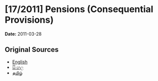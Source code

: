 # [17/2011] Pensions (Consequential Provisions)

**Date:** 2011-03-28

## Original Sources

- [English](https://documents.gov.lk/view/bills/2011/3/17-2011_E.pdf)
- [සිංහල](https://documents.gov.lk/view/bills/2011/3/17-2011_S.pdf)
- [தமிழ்](https://documents.gov.lk/view/bills/2011/3/17-2011_T.pdf)
